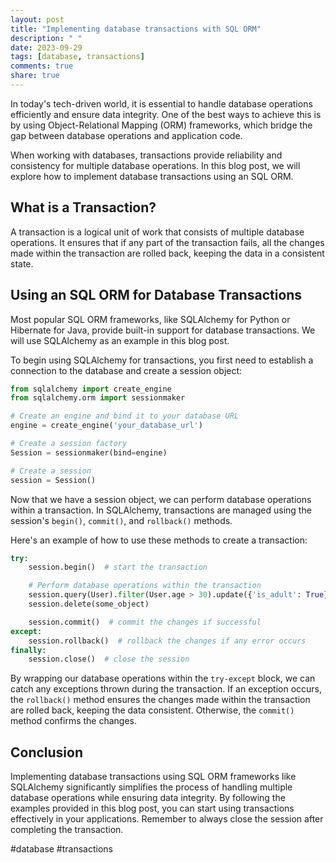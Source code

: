 ```yaml
---
layout: post
title: "Implementing database transactions with SQL ORM"
description: " "
date: 2023-09-29
tags: [database, transactions]
comments: true
share: true
---
```


In today's tech-driven world, it is essential to handle database operations efficiently and ensure data integrity. One of the best ways to achieve this is by using Object-Relational Mapping (ORM) frameworks, which bridge the gap between database operations and application code. 

When working with databases, transactions provide reliability and consistency for multiple database operations. In this blog post, we will explore how to implement database transactions using an SQL ORM. 

## What is a Transaction?

A transaction is a logical unit of work that consists of multiple database operations. It ensures that if any part of the transaction fails, all the changes made within the transaction are rolled back, keeping the data in a consistent state. 

## Using an SQL ORM for Database Transactions

Most popular SQL ORM frameworks, like SQLAlchemy for Python or Hibernate for Java, provide built-in support for database transactions. We will use SQLAlchemy as an example in this blog post.

To begin using SQLAlchemy for transactions, you first need to establish a connection to the database and create a session object:

```python
from sqlalchemy import create_engine
from sqlalchemy.orm import sessionmaker

# Create an engine and bind it to your database URL
engine = create_engine('your_database_url')

# Create a session factory
Session = sessionmaker(bind=engine)

# Create a session
session = Session()
```

Now that we have a session object, we can perform database operations within a transaction. In SQLAlchemy, transactions are managed using the session's `begin()`, `commit()`, and `rollback()` methods. 

Here's an example of how to use these methods to create a transaction:

```python
try:
    session.begin()  # start the transaction

    # Perform database operations within the transaction
    session.query(User).filter(User.age > 30).update({'is_adult': True})
    session.delete(some_object)

    session.commit()  # commit the changes if successful
except:
    session.rollback()  # rollback the changes if any error occurs
finally:
    session.close()  # close the session
```

By wrapping our database operations within the `try-except` block, we can catch any exceptions thrown during the transaction. If an exception occurs, the `rollback()` method ensures the changes made within the transaction are rolled back, keeping the data consistent. Otherwise, the `commit()` method confirms the changes.

## Conclusion

Implementing database transactions using SQL ORM frameworks like SQLAlchemy significantly simplifies the process of handling multiple database operations while ensuring data integrity. By following the examples provided in this blog post, you can start using transactions effectively in your applications. Remember to always close the session after completing the transaction.

#database #transactions